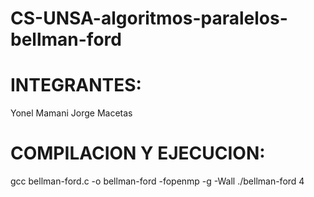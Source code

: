 


# CS-UNSA-algoritmos-paralelos-bellman-ford



# 	INTEGRANTES: 
Yonel Mamani
Jorge Macetas

#	COMPILACION Y EJECUCION:	
gcc bellman-ford.c -o bellman-ford -fopenmp -g -Wall 
./bellman-ford 4

